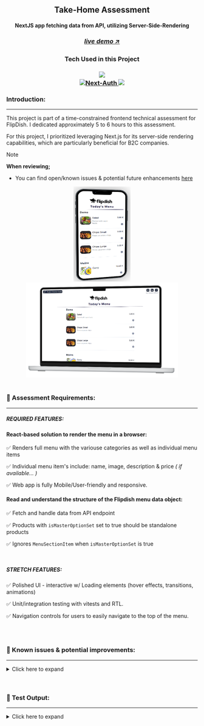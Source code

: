 <!-- FlipDish Logo  -->
<!-- <div align=center>
    <img src="/src/assets/github/flipdish-logo-light.jpg" alt="FlipDish-Logo" title="DemoImage-home" width="250" height="150"> 
</div> -->


<!-- Introduction Text -->
<div align="center">
    <h2>Take-Home Assessment</h2>
    <h4>NextJS app fetching data from API, utilizing Server-Side-Rendering <h4>
    <h3> 
      <a href='https://menu-technical-assignment.vercel.app/', target='_blank'>
        <h5>live demo ↗</h5>
      <a/>
    </h3>
</div>



<h3 align='center'>
Tech Used in this Project
<h3>
<p align='center'>
        <img src="https://skillicons.dev/icons?i=next,ts,tailwind" /><br>
    <a href="https://skillicons.dev">
        <img src="https://vitest.dev/logo.svg" width=50 alt="Next-Auth">
        <img src="https://skillicons.dev/icons?i=vercel,github" />
    </a>
</p>


### Introduction:

<hr/>
<!-- -------------------------------------------------------------------------- -->
This project is part of a time-constrained frontend technical assessment for FlipDish.  I dedicated approximately 5 to 6 hours to this assessment.

For this project, I prioritized leveraging Next.js for its server-side rendering capabilities, which are particularly beneficial for B2C companies.


> [!NOTE] 
> **When reviewing;** <br/>
> - You can find open/known issues & potential future enhancements [here](https://github.com/DevonGifford/Menu--TechnicalAssignment#-known-issues--potential-improvements--)


<!-- DEMO IMAGE  -->
<div align=center>
    <img src="/src/assets/github/Mobile-Demo-iphone.png" alt="Demo-Mobile" title="DemoImage-login" width="150" height="250">    
    <img src="/src/assets/github/Desktop-Demo-macbook.png" alt="Demo-Desktop" title="DemoImage-home" width="400" height="250"> 
</div>
<br>



### 🔑 Assessment Requirements:
<hr>
<!-- -------------------------------------------------------------------------- -->

##### REQUIRED FEATURES:

#### React-based solution to render the menu in a browser:

✅ Renders full menu with the variouse categories as well as individual menu items

✅ Individual menu item's include: name, image, description & price <em>( if available... )</em>

✅ Web app is fully Mobile/User-friendly and responsive.


#### Read and understand the structure of the Flipdish menu data object:

✅ Fetch and handle data from API endpoint

✅ Products with `isMasterOptionSet` set to true should be standalone products

✅ Ignores `MenuSectionItem` when `isMasterOptionSet` is true

</br>

##### STRETCH FEATURES:

✅ Polished UI - interactive w/ Loading elements (hover effects, transitions, animations)

✅ Unit/integration testing with vitests and RTL.

✅ Navigation controls for users to easily navigate to the top of the menu.

</br>
</br>



<h3 align='left'>🎯 Known issues & potential improvements: </h3>
<hr>

<!-- -------------------------------------------------------------------------- -->
<!-- Small container -->
<details>
<summary> Click here to expand</summary>
<br/>

#### Known issues & Things I didn't have time for:

- [Prioritize Above-the-Fold Loading with Suspense and Lazy Loading](https://github.com/DevonGifford/Menu--TechnicalAssignment/issues/5)

- [Enhanced Loading and Placeholder Handling](https://github.com/DevonGifford/Menu--TechnicalAssignment/issues/4)

- [Accessibility Enhancements for Improved User Experience](https://github.com/DevonGifford/Menu--TechnicalAssignment/issues/3)

- [Refactor MenuItemCard UI (Particularly Mobile View)](https://github.com/DevonGifford/Menu--TechnicalAssignment/issues/2)

- [Product Images Not Sizing Uniformly with Screen Resizing ](https://github.com/DevonGifford/Menu--TechnicalAssignment/issues/1)
  </br>

#### Future Features & Improvements:

💥 Include a feature to filter or search for specific menu items or sections.

💥 Include a shopping cart functionality to allow users to add items for ordering.

💥 Implement a feature for users to customize menu items (e.g., select options, add extras).

💥 Integrate with a backend or API for real-time updates or ordering functionality.

<!-- CLOSING DIV -->
</details>
<!-- SECTION CLOSING DIV -->
</details>
<br><br>



<h3 align='left'>🧪 Test Output: </h3>
<hr>
<!-- -------------------------------------------------------------------------- -->
<details>
<summary> Click here to expand </summary>
<br/>

<img src="./src/assets/github/CodeCoverage-flipdish.png" alt="Demo-Testing" title="DemoImage-Testing">

_Note: The code coverage shown above reflects the latest commit as as to provide an accurate representation of the project's test coverage._

<!-- CLOSING DIV -->
</details>

<br><br>


